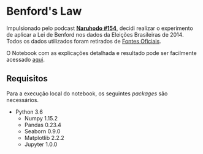# Benford's Law

Impulsionado pelo podcast [**Naruhodo #154**](https://www.b9.com.br/98315/naruhodo-154-o-que-e-a-lei-de-benford/), decidi realizar o experimento de aplicar a Lei de Benford nos dados da Eleições Brasileiras de 2014.
Todos os dados utilizados foram retirados de [Fontes Oficiais](http://www.tse.jus.br/eleitor/estatisticas-de-eleitorado/quantitativo-do-eleitorado).

O Notebook com as explicações detalhada e resultado pode ser facilmente acessado [aqui](https://colab.research.google.com/github/Fernandohf/Benford-s-Law/blob/master/Lei%20de%20Bendford.ipynb).

## Requisitos

Para a execução local do notebook, os seguintes *packages* são necessários.

- Python 3.6
  - Numpy 1.15.2
  - Pandas 0.23.4
  - Seaborn 0.9.0
  - Matplotlib 2.2.2
  - Jupyter 1.0.0
